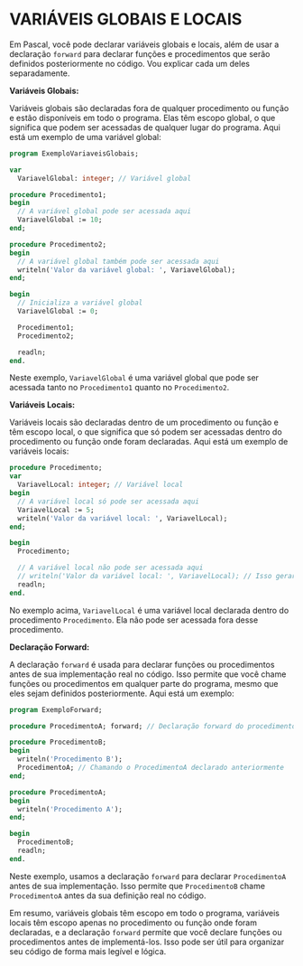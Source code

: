 # VARIÁVEIS GLOBAIS E LOCAIS
Em Pascal, você pode declarar variáveis globais e locais, além de usar a declaração `forward` para declarar funções e procedimentos que serão definidos posteriormente no código. Vou explicar cada um deles separadamente.

**Variáveis Globais:**

Variáveis globais são declaradas fora de qualquer procedimento ou função e estão disponíveis em todo o programa. Elas têm escopo global, o que significa que podem ser acessadas de qualquer lugar do programa. Aqui está um exemplo de uma variável global:

```pascal
program ExemploVariaveisGlobais;

var
  VariavelGlobal: integer; // Variável global

procedure Procedimento1;
begin
  // A variável global pode ser acessada aqui
  VariavelGlobal := 10;
end;

procedure Procedimento2;
begin
  // A variável global também pode ser acessada aqui
  writeln('Valor da variável global: ', VariavelGlobal);
end;

begin
  // Inicializa a variável global
  VariavelGlobal := 0;

  Procedimento1;
  Procedimento2;

  readln;
end.
```

Neste exemplo, `VariavelGlobal` é uma variável global que pode ser acessada tanto no `Procedimento1` quanto no `Procedimento2`.

**Variáveis Locais:**

Variáveis locais são declaradas dentro de um procedimento ou função e têm escopo local, o que significa que só podem ser acessadas dentro do procedimento ou função onde foram declaradas. Aqui está um exemplo de variáveis locais:

```pascal
procedure Procedimento;
var
  VariavelLocal: integer; // Variável local
begin
  // A variável local só pode ser acessada aqui
  VariavelLocal := 5;
  writeln('Valor da variável local: ', VariavelLocal);
end;

begin
  Procedimento;

  // A variável local não pode ser acessada aqui
  // writeln('Valor da variável local: ', VariavelLocal); // Isso geraria um erro
  readln;
end.
```

No exemplo acima, `VariavelLocal` é uma variável local declarada dentro do procedimento `Procedimento`. Ela não pode ser acessada fora desse procedimento.

**Declaração Forward:**

A declaração `forward` é usada para declarar funções ou procedimentos antes de sua implementação real no código. Isso permite que você chame funções ou procedimentos em qualquer parte do programa, mesmo que eles sejam definidos posteriormente. Aqui está um exemplo:

```pascal
program ExemploForward;

procedure ProcedimentoA; forward; // Declaração forward do procedimento

procedure ProcedimentoB;
begin
  writeln('Procedimento B');
  ProcedimentoA; // Chamando o ProcedimentoA declarado anteriormente
end;

procedure ProcedimentoA;
begin
  writeln('Procedimento A');
end;

begin
  ProcedimentoB;
  readln;
end.
```

Neste exemplo, usamos a declaração `forward` para declarar `ProcedimentoA` antes de sua implementação. Isso permite que `ProcedimentoB` chame `ProcedimentoA` antes da sua definição real no código.

Em resumo, variáveis globais têm escopo em todo o programa, variáveis locais têm escopo apenas no procedimento ou função onde foram declaradas, e a declaração `forward` permite que você declare funções ou procedimentos antes de implementá-los. Isso pode ser útil para organizar seu código de forma mais legível e lógica.